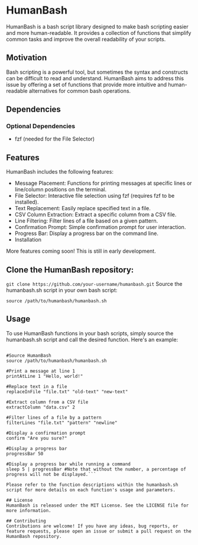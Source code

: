# HumanBash
HumanBash is a bash script library designed to make bash scripting easier and more human-readable. It provides a collection of functions that simplify common tasks and improve the overall readability of your scripts.

## Motivation
Bash scripting is a powerful tool, but sometimes the syntax and constructs can be difficult to read and understand. HumanBash aims to address this issue by offering a set of functions that provide more intuitive and human-readable alternatives for common bash operations.

## Dependencies

### Optional Dependencies
- fzf (needed for the File Selector)

## Features
HumanBash includes the following features:

- Message Placement: Functions for printing messages at specific lines or line/column positions on the terminal.
- File Selector: Interactive file selection using fzf (requires fzf to be installed).
- Text Replacement: Easily replace specified text in a file.
- CSV Column Extraction: Extract a specific column from a CSV file.
- Line Filtering: Filter lines of a file based on a given pattern.
- Confirmation Prompt: Simple confirmation prompt for user interaction.
- Progress Bar: Display a progress bar on the command line.
- Installation

More features coming soon! This is still in early development.

## Clone the HumanBash repository:

`git clone https://github.com/your-username/humanbash.git`
Source the humanbash.sh script in your own bash script:

`source /path/to/humanbash/humanbash.sh`

## Usage
To use HumanBash functions in your bash scripts, simply source the humanbash.sh script and call the desired function. Here's an example:

```#!/usr/bin/env bash

#Source HumanBash
source /path/to/humanbash/humanbash.sh

#Print a message at line 1
printAtLine 1 "Hello, world!"

#Replace text in a file
replaceInFile "file.txt" "old-text" "new-text"

#Extract column from a CSV file
extractColumn "data.csv" 2

#Filter lines of a file by a pattern
filterLines "file.txt" "pattern" "newline"

#Display a confirmation prompt
confirm "Are you sure?"

#Display a progress bar
progressBar 50 

#Display a progress bar while running a command
sleep 5 | progressBar #Note that without the number, a percentage of progress will not be displayed.```

Please refer to the function descriptions within the humanbash.sh script for more details on each function's usage and parameters.

## License
HumanBash is released under the MIT License. See the LICENSE file for more information.

## Contributing
Contributions are welcome! If you have any ideas, bug reports, or feature requests, please open an issue or submit a pull request on the HumanBash repository.
